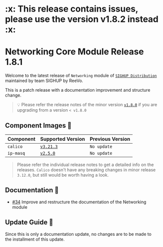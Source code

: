 <h1>:x: This release contains issues, please use the version v1.8.2 instead :x:</h1>

# Networking Core Module Release 1.8.1

Welcome to the latest release of `Networking` module of [`SIGHUP
Distribution`](https://github.com/sighupio/distribution) maintained by team
SIGHUP by ReeVo.

This is a patch release with a documentation improvement and structure change.

> 💡 Please refer the release notes of the minor version
> [`v1.8.0`](https://github.com/sighupio/module-networking/releases/tag/v1.8.0)
> if you are upgrading from a version `< v1.8.0`

## Component Images 🚢

| Component | Supported Version                                                                | Previous Version |
|-----------|----------------------------------------------------------------------------------|------------------|
| `calico`  | [`v3.21.3`](https://projectcalico.docs.tigera.io/archive/v3.21/release-notes/)   | `No update`      |
| `ip-masq` | [`v2.5.0`](https://github.com/kubernetes-sigs/ip-masq-agent/releases/tag/v2.5.0) | `No update`      |

> Please refer the individual release notes to get a detailed info on the
> releases. `Calico` doesn't have any breaking changes in minor release `3.12.0`, but still would be worth having a look.

## Documentation 📕

- [#34](https://github.com/sighupio/module-networking/pulls/34) Improve
  and restructure the documentation of the Networking module

## Update Guide 🦮

Since this is only a documentation update, no changes are to be made to the installment of this update.

